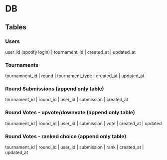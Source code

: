 # DB

## Tables

### Users

user_id (spotify login) | tournament_id | created_at | updated_at


### Tournaments

tournamnent_id | round | tournament_type | created_at | updated_at


### Round Submissions (append only table)

tournament_id | round_id | user_id | submission | created_at

### Round Votes - upvote/downvote (append only table)

tournament_id | round_id | user_id | submission | vote | created_at | updated


### Round Votes - ranked choice (append only table)

tournament_id | round_id | user_id | submission | rank | created_at | updated_at
